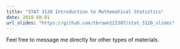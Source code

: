 ```yaml
---
title: "STAT 3120 Introduction to Mathematical Statistics"
date: 2018-08-01
url_slides: "https://github.com/tbrown122387/stat_3120_slides"
---
```


Feel free to message me directly for other types of materials.
